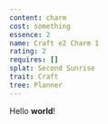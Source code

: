 ```yaml
---
content: charm
cost: something
essence: 2
name: Craft e2 Charm 1
rating: 2
requires: []
splat: Second Sunrise
trait: Craft
tree: Planner
---
```


Hello **world**!
